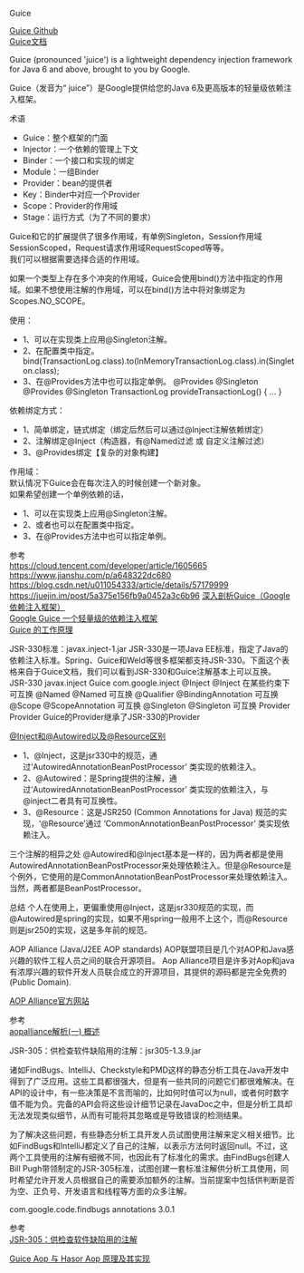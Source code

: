 Guice

[Guice Github](https://github.com/google/guice)  
[Guice文档](https://github.com/google/guice/wiki)  


Guice (pronounced 'juice') is a lightweight dependency injection framework for Java 6 and above, brought to you by Google. 

Guice（发音为“ juice”）是Google提供给您的Java 6及更高版本的轻量级依赖注入框架。


术语
- Guice：整个框架的门面
- Injector：一个依赖的管理上下文
- Binder：一个接口和实现的绑定
- Module：一组Binder
- Provider：bean的提供者
- Key：Binder中对应一个Provider
- Scope：Provider的作用域
- Stage：运行方式（为了不同的要求）



Guice和它的扩展提供了很多作用域，有单例Singleton，Session作用域SessionScoped，Request请求作用域RequestScoped等等。  
我们可以根据需要选择合适的作用域。 

如果一个类型上存在多个冲突的作用域，Guice会使用bind()方法中指定的作用域。如果不想使用注解的作用域，可以在bind()方法中将对象绑定为Scopes.NO_SCOPE。
 
使用：
- 1、可以在实现类上应用@Singleton注解。
- 2、在配置类中指定。bind(TransactionLog.class).to(InMemoryTransactionLog.class).in(Singleton.class);
- 3、在@Provides方法中也可以指定单例。
  @Provides @Singleton
  @Provides @Singleton
  TransactionLog provideTransactionLog() {
    ...
  }



依赖绑定方式：
- 1、简单绑定，链式绑定（绑定后然后可以通过@Inject注解依赖绑定）
- 2、注解绑定@Inject（构造器，有@Named过滤 或 自定义注解过滤）
- 3、@Provides绑定【复杂的对象构建】



作用域：  
默认情况下Guice会在每次注入的时候创建一个新对象。  
如果希望创建一个单例依赖的话，  
- 1、可以在实现类上应用@Singleton注解。
- 2、或者也可以在配置类中指定。
- 3、在@Provides方法中也可以指定单例。



参考  
https://cloud.tencent.com/developer/article/1605665
https://www.jianshu.com/p/a648322dc680
https://blog.csdn.net/u011054333/article/details/57179999
https://juejin.im/post/5a375e156fb9a0452a3c6b96
[深入剖析Guice（Google依赖注入框架）](https://blog.csdn.net/zhaowen25/article/details/52927193)  
[Google Guice 一个轻量级的依赖注入框架](https://www.jianshu.com/p/7fba7b43146a)  
[Guice 的工作原理](https://www.codenong.com/cs105864553/)  



JSR-330标准：javax.inject-1.jar
JSR-330是一项Java EE标准，指定了Java的依赖注入标准。Spring、Guice和Weld等很多框架都支持JSR-330。下面这个表格来自于Guice文档，我们可以看到JSR-330和Guice注解基本上可以互换。
JSR-330 javax.inject	Guice com.google.inject	
@Inject	@Inject	在某些约束下可互换
@Named	@Named	可互换
@Qualifier	@BindingAnnotation	可互换
@Scope	@ScopeAnnotation	可互换
@Singleton	@Singleton	可互换
Provider	Provider	Guice的Provider继承了JSR-330的Provider

[@Inject和@Autowired以及@Resource区别](https://blog.csdn.net/u012734441/article/details/51706504)  
- 1、@Inject，这是jsr330中的规范，通过‘AutowiredAnnotationBeanPostProcessor’ 类实现的依赖注入。
- 2、@Autowired：是Spring提供的注解，通过‘AutowiredAnnotationBeanPostProcessor’ 类实现的依赖注入，与@inject二者具有可互换性。
- 3、@Resource：这是JSR250 (Common Annotations for Java) 规范的实现，‘@Resource’通过 ‘CommonAnnotationBeanPostProcessor’ 类实现依赖注入。


三个注解的相异之处
@Autowired和@Inject基本是一样的，因为两者都是使用AutowiredAnnotationBeanPostProcessor来处理依赖注入。但是@Resource是个例外，它使用的是CommonAnnotationBeanPostProcessor来处理依赖注入。当然，两者都是BeanPostProcessor。


总结
个人在使用上，更偏重使用@Inject，这是jsr330规范的实现，而@Autowired是spring的实现，如果不用spring一般用不上这个，而@Resource则是jsr250的实现，这是多年前的规范。




AOP Alliance (Java/J2EE AOP standards)
AOP联盟项目是几个对AOP和Java感兴趣的软件工程人员之间的联合开源项目。
Aop Alliance项目是许多对Aop和java有浓厚兴趣的软件开发人员联合成立的开源项目，其提供的源码都是完全免费的(Public Domain).

[AOP Alliance官方网站](http://aopalliance.sourceforge.net/)

参考  
[aopalliance解析(一) 概述](https://blog.csdn.net/zhang_shufeng/article/details/38052007)




JSR-305：供检查软件缺陷用的注解：jsr305-1.3.9.jar

诸如FindBugs、IntelliJ、Checkstyle和PMD这样的静态分析工具在Java开发中得到了广泛应用。这些工具都很强大，但是有一些共同的问题它们都很难解决。在API的设计中，有一些决策是不言而喻的，比如何时值可以为null，或者何时数字值不能为负。完备的API会将这些设计细节记录在JavaDoc之中，但是分析工具却无法发现类似细节，从而有可能将其忽略或是导致错误的检测结果。

为了解决这些问题，有些静态分析工具开发人员试图使用注解来定义相关细节。比如FindBugs和IntelliJ都定义了自己的注解，以表示方法何时返回null。不过，这两个工具使用的注解有细微不同，也因此有了标准化的需求。由FindBugs创建人Bill Pugh带领制定的JSR-305标准，试图创建一套标准注解供分析工具使用，同时希望允许开发人员根据自己的需要添加额外的注解。当前提案中包括供判断是否为空、正负号、开发语言和线程等方面的众多注解。


<dependency>
    <groupId>com.google.code.findbugs</groupId>
    <artifactId>annotations</artifactId>
    <version>3.0.1</version>
</dependency>



参考  
[JSR-305：供检查软件缺陷用的注解](http://www.infoq.com/cn/news/2008/07/jsr-305-update)











[Guice Aop 与 Hasor Aop 原理及其实现](https://my.oschina.net/ta8210/blog/178369)  



